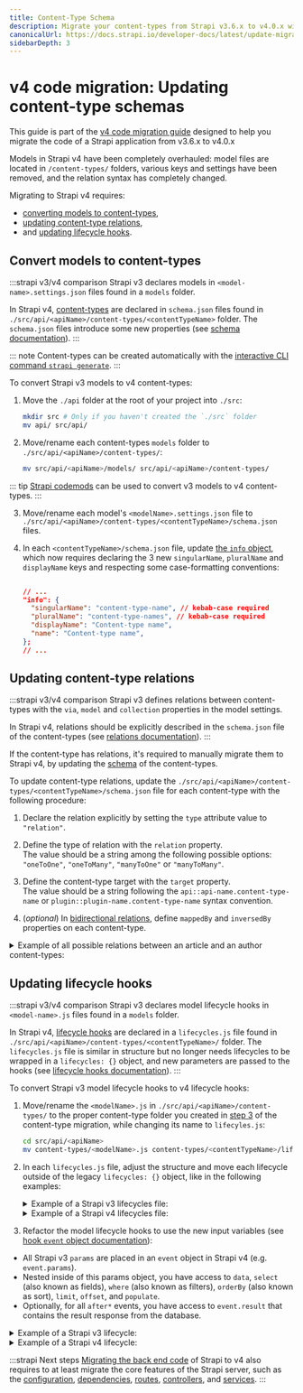 ```yaml
---
title: Content-Type Schema
description: Migrate your content-types from Strapi v3.6.x to v4.0.x with step-by-step instructions
canonicalUrl: https://docs.strapi.io/developer-docs/latest/update-migration-guides/migration-guides/code/backend/content-type-schema.html
sidebarDepth: 3
---
```


# v4 code migration: Updating content-type schemas <!-- omit in toc -->

This guide is part of the [v4 code migration guide](/dev-docs/migration/v3-to-v4/code-migration) designed to help you migrate the code of a Strapi application from v3.6.x to v4.0.x

Models in Strapi v4 have been completely overhauled: model files are located in `/content-types/` folders, various keys and settings have been removed, and the relation syntax has completely changed.

Migrating to Strapi v4 requires:

- [converting models to content-types](#convert-models-to-content-types),
- [updating content-type relations](#updating-content-type-relations),
- and [updating lifecycle hooks](#updating-lifecycle-hooks).

## Convert models to content-types

:::strapi v3/v4 comparison
Strapi v3 declares models in `<model-name>.settings.json` files found in a `models` folder.

In Strapi v4, [content-types](/dev-docs/backend-customization/models#content-types) are declared in `schema.json` files found in `./src/api/<apiName>/content-types/<contentTypeName>` folder. The `schema.json` files introduce some new properties (see [schema documentation](/dev-docs/backend-customization/models#model-schema)).
:::

::: note
Content-types can be created automatically with the [interactive CLI command `strapi generate`](/dev-docs/cli#strapi-generate).
:::

To convert Strapi v3 models to v4 content-types:

1. Move the `./api` folder at the root of your project into `./src`:

    ```sh
    mkdir src # Only if you haven't created the `./src` folder
    mv api/ src/api/
    ```

2. Move/rename each content-types `models` folder to `./src/api/<apiName>/content-types/`:

    ```sh
    mv src/api/<apiName>/models/ src/api/<apiName>/content-types/
    ```

::: tip
[Strapi codemods](https://github.com/strapi/codemods/) can be used to convert v3 models to v4 content-types.
:::

3. Move/rename each model's `<modelName>.settings.json` file to `./src/api/<apiName>/content-types/<contentTypeName>/schema.json` files.
4. In each `<contentTypeName>/schema.json` file, update [the `info` object](/dev-docs/backend-customization/models#model-information), which now requires declaring the 3 new `singularName`, `pluralName` and `displayName` keys and respecting some case-formatting conventions:

    ```json title="path: ./src/api/<apiName>/content-types/<contentTypeName>/schema.json"

    // ...
    "info": {
      "singularName": "content-type-name", // kebab-case required
      "pluralName": "content-type-names", // kebab-case required
      "displayName": "Content-type name",
      "name": "Content-type name",
    };
    // ...
    ```

## Updating content-type relations

:::strapi v3/v4 comparison
Strapi v3 defines relations between content-types with the `via`, `model` and `collection` properties in the model settings.

In Strapi v4, relations should be explicitly described in the `schema.json` file of the content-types (see [relations documentation](/dev-docs/backend-customization/models#relations)).
:::

If the content-type has relations, it's required to manually migrate them to Strapi v4, by updating the [schema](/dev-docs/backend-customization/models#model-schema) of the content-types.

To update content-type relations, update the `./src/api/<apiName>/content-types/<contentTypeName>/schema.json` file for each content-type with the following procedure:

1. Declare the relation explicitly by setting the `type` attribute value to `"relation"`.

2. Define the type of relation with the `relation` property.<br/>The value should be a string among the following possible options: `"oneToOne"`, `"oneToMany"`, `"manyToOne"` or `"manyToMany"`.

3. Define the content-type target with the `target` property.<br/>The value should be a string following the `api::api-name.content-type-name` or `plugin::plugin-name.content-type-name` syntax convention.

4. (_optional_) In [bidirectional relations](/dev-docs/backend-customization/models#relations), define `mappedBy` and `inversedBy` properties on each content-type.

<details>
<summary> Example of all possible relations between an article and an author content-types:</summary>

  ```json title="path: ./src/api/article/content-types/article/schema.json"
  
  // Attributes for the Article content-type

  // oneWay relation
  "articleHasOneAuthor": {
    "type": "relation",
    "relation": "oneToOne",
    "target": "api::author.author"
  },
  // oneToOne relation
  "articleHasAndBelongsToOneAuthor": {
    "type": "relation",
    "relation": "oneToOne",
    "target": "api::author.author",
    "inversedBy": "article"
  },
  // oneToMany relation
  "articleBelongsToManyAuthors": {
    "type": "relation",
    "relation": "oneToMany",
    "target": "api::author.author",
    "mappedBy": "article"
  },
  // manyToOne relation
  "authorHasManyArticles": {
    "type": "relation",
    "relation": "manyToOne",
    "target": "api::author.author",
    "inversedBy": "articles"
  },
  // manyToMany relation
  "articlesHasAndBelongsToManyAuthors": {
    "type": "relation",
    "relation": "manyToMany",
    "target": "api::author.author",
    "inversedBy": "articles"
  },
  // manyWay relation
  "articleHasManyAuthors": {
    "type": "relation",
    "relation": "oneToMany",
    "target": "api::author.author"
  }
  ```

  ```json title="path: ./src/api/author/content-types/author/schema.json"

  // Attributes for the Author content-type

  // inversed oneToMany relation
  "article": {
    "type": "relation",
    "relation": "manyToOne",
    "target": "api::article.article",
    "inversedBy": "articleBelongsToManyAuthors"
  },
  // inversed manyToOne or manyToMany relation
  "articles": {
    "type": "relation",
    "relation": "manyToMany",
    "target": "api::article.article",
    "inversedBy": "articlesHasAndBelongsToManyAuthors"
  }
  ```

</details>

## Updating lifecycle hooks

:::strapi v3/v4 comparison
Strapi v3 declares model lifecycle hooks in `<model-name>.js` files found in a `models` folder.

In Strapi v4, [lifecycle hooks](/dev-docs/backend-customization/models#lifecycle-hooks) are declared in a `lifecycles.js` file found in `./src/api/<apiName>/content-types/<contentTypeName>/` folder. The `lifecycles.js` file is similar in structure but no longer needs lifecycles to be wrapped in a `lifecycles: {}` object, and new parameters are passed to the hooks (see [lifecycle hooks documentation](/dev-docs/backend-customization/models#hook-event-object)).
:::

To convert Strapi v3 model lifecycle hooks to v4 lifecycle hooks:

1. Move/rename the `<modelName>.js` in `./src/api/<apiName>/content-types/` to the proper content-type folder you created in [step 3](#convert-models-to-content-types) of the content-type migration, while changing its name to `lifecyles.js`:

    ```sh
    cd src/api/<apiName>
    mv content-types/<modelName>.js content-types/<contentTypeName>/lifecycles.js
    ```

2. In each `lifecycles.js` file, adjust the structure and move each lifecycle outside of the legacy `lifecycles: {}` object, like in the following examples:

    <details>
    <summary> Example of a Strapi v3 lifecycles file:</summary>

    ```jsx
    module.exports = {
      lifecycles: {
        async beforeCreate() {
          // ...
        },
      },
    };
    ```

    </details>

    <details>
    <summary> Example of a Strapi v4 lifecycles file:</summary>

    ```jsx
    module.exports = {
      async beforeCreate() {
        // ...
      },
    };
    ```

    </details>

3. Refactor the model lifecycle hooks to use the new input variables (see [hook `event` object documentation](/dev-docs/backend-customization/models#hook-event-object)):

  * All Strapi v3 `params` are placed in an `event` object in Strapi v4 (e.g. `event.params`).
  * Nested inside of this params object, you have access to `data`, `select` (also known as fields), `where` (also known as filters), `orderBy` (also known as sort), `limit`, `offset`, and `populate`.
  * Optionally, for all `after*` events, you have access to `event.result` that contains the result response from the database.

  <details>
  <summary> Example of a Strapi v3 lifecycle:</summary>

  ```jsx 
  module.exports = {
    lifecycles: {
      async beforeCreate(data) {
        data.isTableFull = data.numOfPeople === 4;
      },
      async afterCreate(result, data) {
        // do something with result
      }
    },
  };
  ```

  </details>

  <details> 
  <summary>Example of a Strapi v4 lifecycle:</summary>

  ```jsx
  module.exports = {
    beforeCreate(event) {
      let { data, where, select, populate } = event.params;

      data.isTableFull = data.numOfPeople === 4;
    },

    afterCreate(event) {
      const { result, params } = event;

      // do something to the result
    },
  };
  ```

  </details>

:::strapi Next steps
[Migrating the back end code](/dev-docs//migration/v3-to-v4/code/backend) of Strapi to v4 also requires to at least migrate the core features of the Strapi server, such as the [configuration](/dev-docs/migration/v3-to-v4/code/backend/configuration), [dependencies](/dev-docs/migration/v3-to-v4/code/backend/dependencies), [routes](/dev-docs/migration/v3-to-v4/code/backend/routes), [controllers](/dev-docs/migration/v3-to-v4/code/backend/controllers), and [services](/dev-docs/migration/v3-to-v4/code/backend/services).
:::

